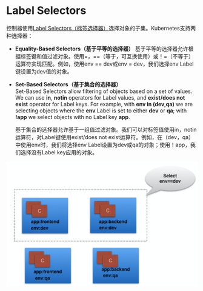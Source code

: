 # Label Selectors

控制器使用[Label Selectors（标签选择器）](https://kubernetes.io/docs/concepts/overview/working-with-objects/labels/#label-selectors)选择对象的子集。Kubernetes支持两种选择器：

* **Equality-Based Selectors（基于平等的选择器）** 基于平等的选择器允许根据标签键和值过滤对象。使用=，==（等于，可互换使用）或！=（不等于）运算符实现匹配。例如，使用env == dev或env = dev，我们选择env Label键设置为dev值的对象。
* **Set-Based Selectors（基于集合的选择器）**  
  Set-Based Selectors allow filtering of objects based on a set of values. We can use **in**, **notin** operators for Label values, and **exist/does not exist** operator for Label keys. For example, with **env in \(dev,qa\)** we are selecting objects where the **env** Label is set to either **dev** or **qa**; with **!app** we select objects with no Label key **app**.

  基于集合的选择器允许基于一组值过滤对象。我们可以对标签值使用in，notin运算符，对Label键使用exist/does not exist运算符。例如，在（dev，qa）中使用env时，我们将选择env Label设置为dev或qa的对象；使用！app，我们选择没有Label key应用的对象。

![Selectors](../../.gitbook/assets/image%20%2826%29.png)

